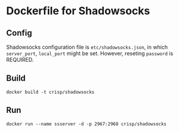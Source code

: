 # Dockerfile for Shadowsocks

## Config

Shadowsocks configuration file is `etc/shadowsocks.json`, in which `server_port`, `local_port` might be set. However, reseting `password` is REQUIRED.

## Build

```
docker build -t crisp/shadowsocks
```

## Run

```
docker run --name ssserver -d -p 2967:2968 crisp/shadowsocks
```
